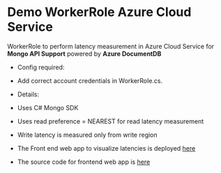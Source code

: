 # Demo WorkerRole Azure Cloud Service 
WorkerRole to perform latency measurement in Azure Cloud Service for **Mongo API Support** powered by **Azure DocumentDB**

* Config required:
 * Add correct account credentials in WorkerRole.cs.

* Details:
 * Uses  C# Mongo SDK
 * Uses read preference = NEAREST for read latency measurement
 * Write latency is measured only from write region
 
* The Front end web app to visualize latencies is deployed [here](http://mongogeodemo.azurewebsites.net/)
* The source code for frontend web app is [here](https://github.com/vidhoonv/mongogeodemowebapp)
